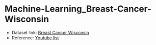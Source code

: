 # Machine-Learning_Breast-Cancer-Wisconsin

- Dataset link: [Breast Cancer Wisconsin](https://www.kaggle.com/uciml/breast-cancer-wisconsin-data)
- Reference: [Youtube list](https://www.youtube.com/playlist?list=PLDG4byvvLZuEd0iRvQ15IhxNLVBWieDOe)